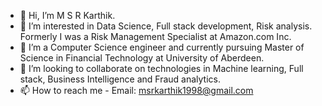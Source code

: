 - 👋 Hi, I’m M S R Karthik.
- 👀 I’m interested in Data Science, Full stack development, Risk analysis. Formerly I was a Risk Management Specialist at Amazon.com Inc.
- 🌱 I’m a Computer Science engineer and currently pursuing Master of Science in Financial Technology at University of Aberdeen.
- 💞️ I’m looking to collaborate on technologies in Machine learning, Full stack, Business Intelligence and Fraud analytics.
- 📫 How to reach me - Email: msrkarthik1998@gmail.com

<!---
msrkarthik/msrkarthik is a ✨ special ✨ repository because its `README.md` (this file) appears on your GitHub profile.
You can click the Preview link to take a look at your changes.
--->
